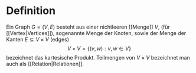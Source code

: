 # Definition
Ein Graph $G = (V, E)$ besteht aus einer nichtleeren [[Menge]] $V$, (für [[Vertex|Vertices]]), sogenannte Menge der Knoten, sowie der Menge der Kanten $E \subseteq V \times V$ (edges)
$$V \times V = \{(v, w):v, w \in V\}$$ bezeichnet das kartesische Produkt. Teilmengen von $V\times V$ bezeichnet man auch als [[Relation|Relationen]].